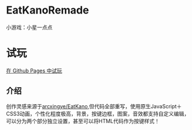 # EatKanoRemade
小游戏：小星一点点
# 试玩
[在 Github Pages 中试玩](https://github.com/anitradream20/jisung0205/blob/main/index.html)
## 介绍
  创作灵感来源于[arcxingye/EatKano](https://github.com/arcxingye/EatKano),但代码全部重写，使用原生JavaScript＋CSS3动画，个性化程度极高，背景，按键边框，图案，音效都支持自定义编辑，可以分为两个部分独立设置，甚至可以将HTML代码作为按键样式！
